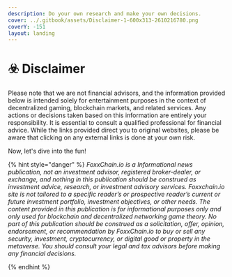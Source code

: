 ```yaml
---
description: Do your own research and make your own decisions.
cover: ../.gitbook/assets/Disclaimer-1-600x313-2610216780.png
coverY: -151
layout: landing
---
```


# ☣️ Disclaimer

Please note that we are not financial advisors, and the information provided below is intended solely for entertainment purposes in the context of decentralized gaming, blockchain markets, and related services. Any actions or decisions taken based on this information are entirely your responsibility. It is essential to consult a qualified professional for financial advice. While the links provided direct you to original websites, please be aware that clicking on any external links is done at your own risk.

Now, let's dive into the fun!

{% hint style="danger" %}
_FoxxChain.io is a Informational news publication, not an investment advisor, registered broker-dealer, or exchange, and nothing in this publication should be construed as investment advice, research, or investment advisory services. Foxxchain.io site is not tailored to a specific reader’s or prospective reader’s current or future investment portfolio, investment objectives, or other needs. The content provided in this publication is for informational purposes only and only used for blockchain and decentralized networking game theory. No part of this publication should be construed as a solicitation, offer, opinion, endorsement, or recommendation by FoxxChain.io to buy or sell any security, investment, cryptocurrency, or digital good or property in the metaverse. You should consult your legal and tax advisors before making any financial decisions._



&#x20;
{% endhint %}
